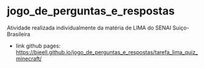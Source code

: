 # jogo_de_perguntas_e_respostas
Atividade realizada individualmente da matéria de LIMA do SENAI  Suiço-Brasileira

- link github pages: https://bieell.github.io/jogo_de_perguntas_e_respostas/tarefa_lima_quiz_minecraft/
